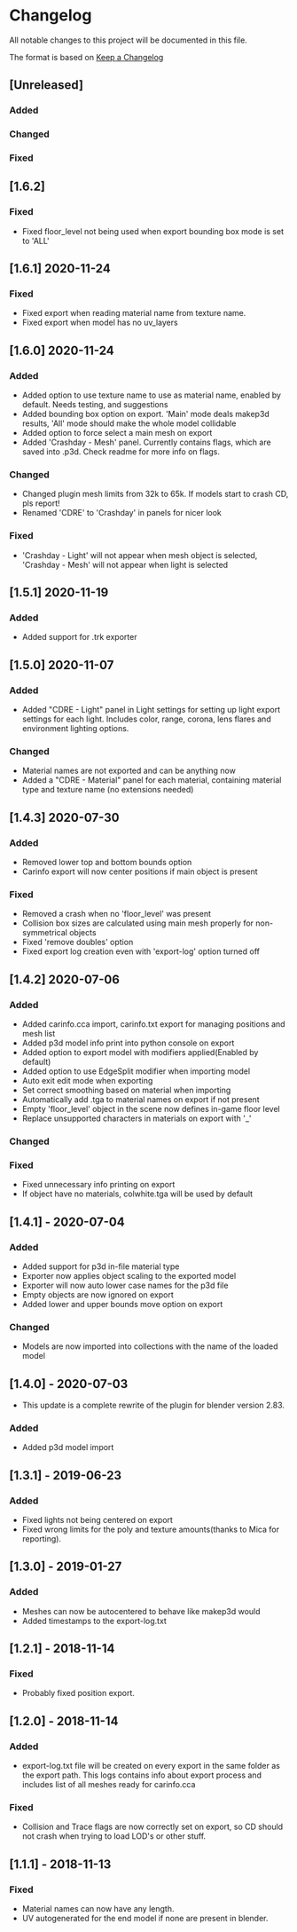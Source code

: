 # Changelog
All notable changes to this project will be documented in this file.

The format is based on [Keep a Changelog](http://keepachangelog.com/en/1.0.0/)

## [Unreleased]
### Added
### Changed
### Fixed

## [1.6.2]
### Fixed
- Fixed floor_level not being used when export bounding box mode is set to 'ALL'

## [1.6.1] 2020-11-24
### Fixed 
- Fixed export when reading material name from texture name.
- Fixed export when model has no uv_layers

## [1.6.0] 2020-11-24
### Added
- Added option to use texture name to use as material name, enabled by default. Needs testing, and suggestions
- Added bounding box option on export. 'Main' mode deals makep3d results, 'All' mode should make the whole model collidable
- Added option to force select a main mesh on export
- Added 'Crashday - Mesh' panel. Currently contains flags, which are saved into .p3d. Check readme for more info on flags.
### Changed
- Changed plugin mesh limits from 32k to 65k. If models start to crash CD, pls report!
- Renamed 'CDRE' to 'Crashday' in panels for nicer look
### Fixed 
- 'Crashday - Light' will not appear when mesh object is selected, 'Crashday - Mesh' will not appear when light is selected

## [1.5.1] 2020-11-19
### Added
- Added support for .trk exporter

## [1.5.0] 2020-11-07
### Added
- Added "CDRE - Light" panel in Light settings for setting up light export settings for each light. Includes color, range, corona, lens flares and environment lighting options.
### Changed
- Material names are not exported and can be anything now
- Added a "CDRE - Material" panel for each material, containing material type and texture name (no extensions needed)

## [1.4.3] 2020-07-30
### Added
- Removed lower top and bottom bounds option
- Carinfo export will now center positions if main object is present
### Fixed
- Removed a crash when no 'floor_level' was present
- Collision box sizes are calculated using main mesh properly for non-symmetrical objects
- Fixed 'remove doubles' option
- Fixed export log creation even with 'export-log' option turned off

## [1.4.2] 2020-07-06
### Added
- Added carinfo.cca import, carinfo.txt export for managing positions and mesh list
- Added p3d model info print into python console on export
- Added option to export model with modifiers applied(Enabled by default)
- Added option to use EdgeSplit modifier when importing model
- Auto exit edit mode when exporting
- Set correct smoothing based on material when importing
- Automatically add .tga to material names on export if not present
- Empty 'floor_level' object in the scene now defines in-game floor level
- Replace unsupported characters in materials on export with '_'
### Changed
### Fixed
- Fixed unnecessary info printing on export
- If object have no materials, colwhite.tga will be used by default

## [1.4.1] - 2020-07-04
### Added
- Added support for p3d in-file material type
- Exporter now applies object scaling to the exported model
- Exporter will now auto lower case names for the p3d file
- Empty objects are now ignored on export
- Added lower and upper bounds move option on export
### Changed
- Models are now imported into collections with the name of the loaded model

## [1.4.0] - 2020-07-03
- This update is a complete rewrite of the plugin for blender version 2.83.
### Added
- Added p3d model import

## [1.3.1] - 2019-06-23
### Added
- Fixed lights not being centered on export
- Fixed wrong limits for the poly and texture amounts(thanks to Mica for reporting).

## [1.3.0] - 2019-01-27
### Added
- Meshes can now be autocentered to behave like makep3d would
- Added timestamps to the export-log.txt

## [1.2.1] - 2018-11-14
### Fixed
- Probably fixed position export.

## [1.2.0] - 2018-11-14
### Added
- export-log.txt file will be created on every export in the same folder as the export path. This logs contains info about export process and includes list of all meshes ready for carinfo.cca
### Fixed
- Collision and Trace flags are now correctly set on export, so CD should not crash when trying to load LOD's or other stuff.

## [1.1.1] - 2018-11-13
### Fixed
- Material names can now have any length.
- UV autogenerated for the end model if none are present in blender.
